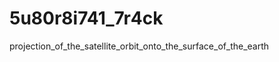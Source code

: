 # 5u80r8i741_7r4ck
projection_of_the_satellite_orbit_onto_the_surface_of_the_earth

<!-- полупречник Земље - 6378km
молния a=26600e3, e=0.74, i=63.4, omega=-90
тундра a=42163e3, e=0.27, i=63.4, omega=-90
супертундра a=42163e3, e=0.423, i=63.4, omega=-90
лупус a=29991.5e3, e=0.6, i=63.4, omega=-90
вирго a=20260.2, e=0.66085, i=, omega=-90
вест a=20267.1, e=0, i=75, omega=0
гео a=42163e3, e=0, i=0, omega=0
нзо0 a=8000e3, e=0, i=30, omega=30
нзо1 a=6796e3, e=0.000126, i=51.638, omega=-100

julia -t "auto" main.jl 29991.5e3 0.6 63.4 -90 2  -->